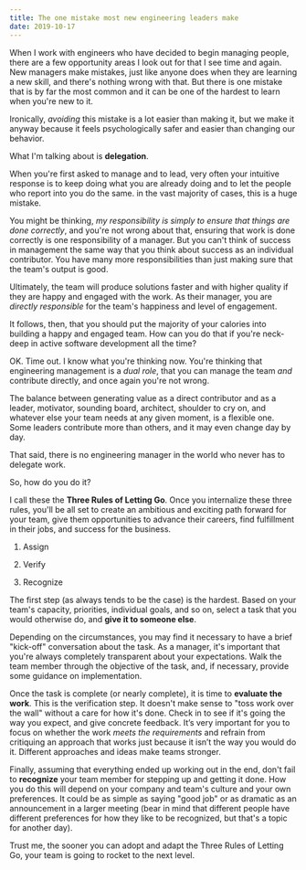 ```yaml
---
title: The one mistake most new engineering leaders make
date: 2019-10-17
---
```


When I work with engineers who have decided to begin managing people,
there are a few opportunity areas I look out for that I see time and
again. New managers make mistakes, just like anyone does when they are
learning a new skill, and there's nothing wrong with that. But there is
one mistake that is by far the most common and it can be one of the
hardest to learn when you're new to it.

Ironically, *avoiding* this mistake is a lot easier than making it, but
we make it anyway because it feels psychologically safer and easier than
changing our behavior.

What I'm talking about is **delegation**.

When you're first asked to manage and to lead, very often your intuitive
response is to keep doing what you are already doing and to let the
people who report into you do the same. in the vast majority of cases,
this is a huge mistake.

You might be thinking, *my responsibility is simply to ensure that
things are done correctly*, and you're not wrong about that, ensuring
that work is done correctly is one responsibility of a manager. But you
can't think of success in management the same way that you think about
success as an individual contributor. You have many more
responsibilities than just making sure that the team's output is good.

Ultimately, the team will produce solutions faster and with higher
quality if they are happy and engaged with the work. As their manager,
you are *directly responsible* for the team's happiness and level of
engagement.

It follows, then, that you should put the majority of your calories into
building a happy and engaged team. How can you do that if you're
neck-deep in active software development all the time?

OK. Time out. I know what you're thinking now. You're thinking that
engineering management is a *dual role*, that you can manage the team
*and* contribute directly, and once again you're not wrong.

The balance between generating value as a direct contributor and as a
leader, motivator, sounding board, architect, shoulder to cry on, and
whatever else your team needs at any given moment, is a flexible one.
Some leaders contribute more than others, and it may even change day by
day.

That said, there is no engineering manager in the world who never has to
delegate work.

So, how do you do it?

I call these the **Three Rules of Letting Go**. Once you internalize
these three rules, you'll be all set to create an ambitious and exciting
path forward for your team, give them opportunities to advance their
careers, find fulfillment in their jobs, and success for the business.

1.  Assign

2.  Verify

3.  Recognize

The first step (as always tends to be the case) is the hardest. Based on
your team's capacity, priorities, individual goals, and so on, select a
task that you would otherwise do, and **give it to someone else**.

Depending on the circumstances, you may find it necessary to have a
brief "kick-off" conversation about the task. As a manager, it's
important that you're always completely transparent about your
expectations. Walk the team member through the objective of the task,
and, if necessary, provide some guidance on implementation.

Once the task is complete (or nearly complete), it is time to **evaluate
the work**. This is the verification step. It doesn't make sense to
"toss work over the wall" without a care for how it's done. Check in to
see if it's going the way you expect, and give concrete feedback. It’s
very important for you to focus on whether the work *meets the
requirements* and refrain from critiquing an approach that works just
because it isn’t the way you would do it. Different approaches and ideas
make teams stronger.

Finally, assuming that everything ended up working out in the end, don't
fail to **recognize** your team member for stepping up and getting it
done. How you do this will depend on your company and team's culture and
your own preferences. It could be as simple as saying "good job" or as
dramatic as an announcement in a larger meeting (bear in mind that
different people have different preferences for how they like to be
recognized, but that's a topic for another day).

Trust me, the sooner you can adopt and adapt the Three Rules of Letting
Go, your team is going to rocket to the next level.
